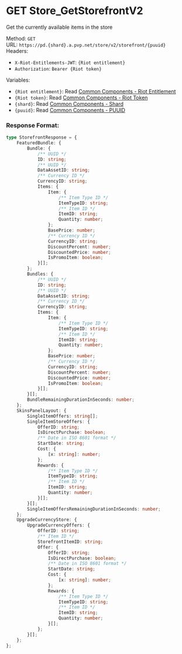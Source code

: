 <!--

This file is automatically generated!
Do not edit it directly!
See https://github.com/techchrism/valorant-api-docs/blob/trunk/contributing.md for more information.

-->

# GET Store_GetStorefrontV2

Get the currently available items in the store  


Method: `GET`  
URL: `https://pd.{shard}.a.pvp.net/store/v2/storefront/{puuid}`  
Headers:
 - `X-Riot-Entitlements-JWT`: `{Riot entitlement}`
 - `Authorization`: `Bearer {Riot token}`

Variables:
 - `{Riot entitlement}`: Read [Common Components - Riot Entitlement](../common-components.md#riot-entitlement)
 - `{Riot token}`: Read [Common Components - Riot Token](../common-components.md#riot-token)
 - `{shard}`: Read [Common Components - Shard](../common-components.md#shard)
 - `{puuid}`: Read [Common Components - PUUID](../common-components.md#puuid)


### Response Format:
```ts
type StorefrontResponse = {
    FeaturedBundle: {
        Bundle: {
            /** UUID */
            ID: string;
            /** UUID */
            DataAssetID: string;
            /** Currency ID */
            CurrencyID: string;
            Items: {
                Item: {
                    /** Item Type ID */
                    ItemTypeID: string;
                    /** Item ID */
                    ItemID: string;
                    Quantity: number;
                };
                BasePrice: number;
                /** Currency ID */
                CurrencyID: string;
                DiscountPercent: number;
                DiscountedPrice: number;
                IsPromoItem: boolean;
            }[];
        };
        Bundles: {
            /** UUID */
            ID: string;
            /** UUID */
            DataAssetID: string;
            /** Currency ID */
            CurrencyID: string;
            Items: {
                Item: {
                    /** Item Type ID */
                    ItemTypeID: string;
                    /** Item ID */
                    ItemID: string;
                    Quantity: number;
                };
                BasePrice: number;
                /** Currency ID */
                CurrencyID: string;
                DiscountPercent: number;
                DiscountedPrice: number;
                IsPromoItem: boolean;
            }[];
        }[];
        BundleRemainingDurationInSeconds: number;
    };
    SkinsPanelLayout: {
        SingleItemOffers: string[];
        SingleItemStoreOffers: {
            OfferID: string;
            IsDirectPurchase: boolean;
            /** Date in ISO 8601 format */
            StartDate: string;
            Cost: {
                [x: string]: number;
            };
            Rewards: {
                /** Item Type ID */
                ItemTypeID: string;
                /** Item ID */
                ItemID: string;
                Quantity: number;
            }[];
        }[];
        SingleItemOffersRemainingDurationInSeconds: number;
    };
    UpgradeCurrencyStore: {
        UpgradeCurrencyOffers: {
            OfferID: string;
            /** Item ID */
            StorefrontItemID: string;
            Offer: {
                OfferID: string;
                IsDirectPurchase: boolean;
                /** Date in ISO 8601 format */
                StartDate: string;
                Cost: {
                    [x: string]: number;
                };
                Rewards: {
                    /** Item Type ID */
                    ItemTypeID: string;
                    /** Item ID */
                    ItemID: string;
                    Quantity: number;
                }[];
            };
        }[];
    };
};
```
